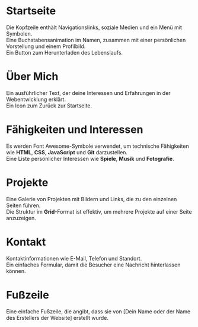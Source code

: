 # Startseite

Die Kopfzeile enthält Navigationslinks, soziale Medien und ein Menü mit Symbolen.  
Eine Buchstabensanimation im Namen, zusammen mit einer persönlichen Vorstellung und einem Profilbild.  
Ein Button zum Herunterladen des Lebenslaufs.

# Über Mich

Ein ausführlicher Text, der deine Interessen und Erfahrungen in der Webentwicklung erklärt.  
Ein Icon zum Zurück zur Startseite.

# Fähigkeiten und Interessen

Es werden Font Awesome-Symbole verwendet, um technische Fähigkeiten wie **HTML**, **CSS**, **JavaScript** und **Git** darzustellen.  
Eine Liste persönlicher Interessen wie **Spiele**, **Musik** und **Fotografie**.

# Projekte

Eine Galerie von Projekten mit Bildern und Links, die zu den einzelnen Seiten führen.  
Die Struktur im **Grid**-Format ist effektiv, um mehrere Projekte auf einer Seite anzuzeigen.

# Kontakt

Kontaktinformationen wie E-Mail, Telefon und Standort.  
Ein einfaches Formular, damit die Besucher eine Nachricht hinterlassen können.

# Fußzeile

Eine einfache Fußzeile, die angibt, dass sie von [Dein Name oder der Name des Erstellers der Website] erstellt wurde.